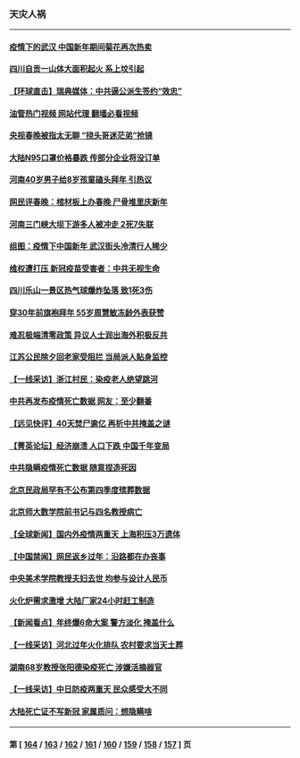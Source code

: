 ### 天灾人祸
---
#### [疫情下的武汉 中国新年期间菊花再次热卖](../../pages/ncid280/n13914121.md?01240045) 
#### [四川自贡一山体大面积起火 系上坟引起](../../pages/ncid280/n13914119.md?01240045) 
#### [【环球直击】瑞典媒体：中共逼公派生签约“效忠”](../../pages/ncid280/n13914096.md?01240045) 
#### [油管热门视频 网站代理 翻墙必看视频](http://138.2.39.72:81/youtube.html?epic-marker?01240045)
#### [央视春晚被指太无聊 “挠头哥迷茫弟”抢镜](../../pages/ncid280/n13914073.md?01240045) 
#### [大陆N95口罩价格暴跌 传部分企业将没订单](../../pages/ncid280/n13914060.md?01240045) 
#### [河南40岁男子给8岁孩童磕头拜年 引热议](../../pages/ncid280/n13914041.md?01240045) 
#### [网民评春晚：棺材板上办春晚 尸骨堆里庆新年](../../pages/ncid280/n13913952.md?01240045) 
#### [河南三门峡大坝下游多人被冲走 2死7失联](../../pages/ncid280/n13913985.md?01240045) 
#### [组图：疫情下中国新年 武汉街头冷清行人稀少](../../pages/ncid280/n13909227.md?01240045) 
#### [维权遭打压 新冠疫苗受害者：中共无视生命](../../pages/ncid280/n13913630.md?01240045) 
#### [四川乐山一景区热气球爆炸坠落 致1死3伤](../../pages/ncid280/n13913606.md?01240045) 
#### [穿30年前旗袍拜年 55岁周慧敏冻龄外表获赞](../../pages/ncid280/n13913498.md?01240045) 
#### [难忍极端清零政策 异议人士润出海外积极反共](../../pages/ncid280/n13913369.md?01240045) 
#### [江苏公民除夕回老家受阻拦 当局派人贴身监控](../../pages/ncid280/n13913038.md?01240045) 
#### [【一线采访】浙江村民：染疫老人绝望跳河](../../pages/ncid280/n13912983.md?01240045) 
#### [中共再发布疫情死亡数据 网友：至少翻番](../../pages/ncid280/n13912930.md?01240045) 
#### [【远见快评】40天焚尸逾亿 再析中共掩盖之谜](../../pages/ncid280/n13912612.md?01240045) 
#### [【菁英论坛】经济崩溃 人口下跌 中国千年变局](../../pages/ncid280/n13912589.md?01240045) 
#### [中共隐瞒疫情死亡数据 随意捏造死因](../../pages/ncid280/n13912528.md?01240045) 
#### [北京民政局罕有不公布第四季度殡葬数据](../../pages/ncid280/n13912489.md?01240045) 
#### [北京师大数学院前书记与四名教授病亡](../../pages/ncid280/n13912466.md?01240045) 
#### [【全球新闻】国内外疫情两重天 上海积压3万遗体](../../pages/ncid280/n13912464.md?01240045) 
#### [【中国禁闻】网民返乡过年：沿路都在办丧事](../../pages/ncid280/n13912043.md?01240045) 
#### [中央美术学院教授夫妇去世 均参与设计人民币](../../pages/ncid280/n13912150.md?01240045) 
#### [火化炉需求激增 大陆厂家24小时赶工制造](../../pages/ncid280/n13912205.md?01240045) 
#### [【新闻看点】年终爆6命大案 警方淡化 掩盖什么](../../pages/ncid280/n13912076.md?01240045) 
#### [【一线采访】河北过年火化排队 农村要求当天土葬](../../pages/ncid280/n13912148.md?01240045) 
#### [湖南68岁教授张阳德染疫死亡 涉嫌活摘器官](../../pages/ncid280/n13912137.md?01240045) 
#### [【一线采访】中日防疫两重天 民众感受大不同](../../pages/ncid280/n13911780.md?01240045) 
#### [大陆死亡证不写新冠 家属质问：想隐瞒啥](../../pages/ncid280/n13912058.md?01240045) 

---
#### 第 [ [164](./164.md?01240045) / [163](./163.md?01240045) / [162](./162.md?01240045) / [161](./161.md?01240045) / [160](./160.md?01240045) / [159](./159.md?01240045) / [158](./158.md?01240045) / [157](./157.md?01240045) ] 页
